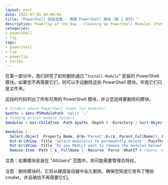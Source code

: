 ```yaml
---
layout: post
date: 2022-07-01 00:00:00
title: "PowerShell 技能连载 - 清理 PowerShell 模块（第 2 部分）"
description: PowerTip of the Day - Cleaning Up PowerShell Modules (Part 2)
categories:
- powershell
- tip
tags:
- powershell
- tip
- powertip
- series
---
```

在第一部分中，我们研究了如何删除通过 "`Install-Module`" 安装的 PowerShell 模块。如果您不再需要它们，则可以手动删除这些 PowerShell 模块。毕竟它们只是文件夹。

这段的代码列出了所有可用的 PowerShell 模块，并让您选择要删除的模块。

```powershell
# folders where PowerShell looks for modules:
$paths = $env:PSModulePath -split ';'
# finding actual module folders
$modules = Get-ChildItem -Path $paths -Depth 0 -Directory | Sort-Object -Property Name

$modules |
  Select-Object -Property Name, @{N='Parent';E={$_.Parent.FullName}}, FullName |
  Out-GridView -Title 'Select module(s) to permanently delete' -PassThru |
  Out-GridView -Title 'Do you REALLY want to remove the modules below? CTRL+A and OK to confirm' -PassThru |
  Remove-Item -Path { $_.FullName } -Recurse -Force -WhatIf # remove -WhatIf to actually delete (as always at own risk)
```

注意：如果模块安装在 "AllUsers" 范围中，则可能需要管理员特权。

注意：删除模块时，它将从硬盘驱动器中永久删除。确保您知道它发布了哪些 cmdlet，并且确信不再需要它们。
<!--本文国际来源：[Cleaning Up PowerShell Modules (Part 2)](https://community.idera.com/database-tools/powershell/powertips/b/tips/posts/cleaning-up-powershell-modules-part-2)-->

